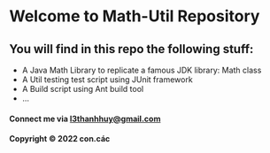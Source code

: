 # Welcome to Math-Util Repository
## You will find in this repo the following stuff:
* A Java Math Library to replicate a famous JDK library: Math class
* A Util testing test script using JUnit framework
* A Build script using Ant build tool
* ...


#### Connect me via l3thanhhuy@gmail.com
#### Copyright &#169; 2022 con.các 